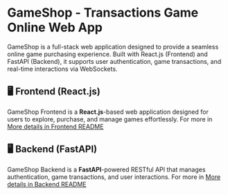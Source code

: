 # GameShop - Transactions Game Online Web App

GameShop is a full-stack web application designed to provide a seamless online game purchasing experience. Built with React.js (Frontend) and FastAPI (Backend), it supports user authentication, game transactions, and real-time interactions via WebSockets.

## 🖥 Frontend (React.js)
GameShop Frontend is a **React.js**-based web application designed for users to explore, purchase, and manage games effortlessly.
For more in [More details in Frontend README](https://github.com/tqhuy2001/GameShop/blob/main/frontend/README.md)

## 🖥 Backend (FastAPI)
GameShop Backend is a **FastAPI**-powered RESTful API that manages authentication, game transactions, and user interactions.
For more in [More details in Backend README](https://github.com/tqhuy2001/GameShop/blob/main/backend/README.md)